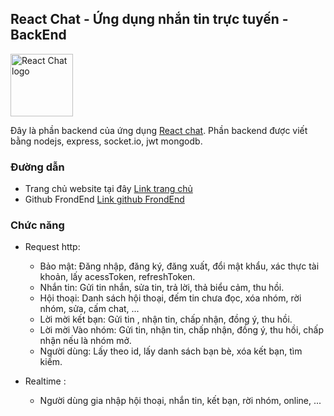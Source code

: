 ## React Chat - Ứng dụng nhắn tin trực tuyến - BackEnd
<img src="https://minhtrichat.tk/chat512.png" height="100" alt="React Chat logo">

Đây là phần backend của ứng dụng [React chat](https://minhtri-chat.ga). Phần backend được viết bằng nodejs, express, socket.io, jwt mongodb.

### Đường dẫn
* Trang chủ website tại đây [Link trang chủ](https://minhtri-chat.ga)
* Github FrondEnd [Link github FrondEnd](https://github.com/minhtrithcb/chat)

### Chức năng
* Request http: 
    * Bảo mật: Đăng nhập, đăng ký, đăng xuất, đổi mật khẩu, xác thực tài khoản, lấy acessToken, refreshToken.
    * Nhắn tin: Gửi tin nhắn, sửa tin, trả lời, thả biểu cảm, thu hồi.
    * Hội thoại: Danh sách hội thoại, đếm tin chưa đọc, xóa nhóm, rời nhóm, sửa, cấm chat, ...
    * Lời mời kết bạn: Gửi tin , nhận tin, chấp nhận, đồng ý, thu hồi. 
    * Lời mời Vào nhóm: Gửi tin, nhận tin, chấp nhận, đồng ý, thu hồi, chấp nhận nếu là nhóm mở.
    * Người dùng: Lấy theo id, lấy danh sách bạn bè, xóa kết bạn, tìm kiếm.

* Realtime : 
    * Người dùng gia nhập hội thoại, nhắn tin, kết bạn, rời nhóm, online, ...
